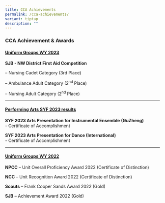 ```yaml
---
title: CCA Achievements
permalink: /cca-achievements/
variant: tiptap
description: ""
---
```

<h3><strong>CCA Achievement &amp; Awards</strong></h3>
<h4><strong><u>Uniform Groups WY 2023</u></strong></h4>
<p><strong>SJB - NW District First Aid Competition</strong> 
</p>
<p>– Nursing Cadet Category (3rd Place)</p>
<p>– Ambulance Adult Category (2<sup>nd</sup> Place)</p>
<p>– Nursing Adult Category (2<sup>nd</sup> Place)&nbsp;</p>
<hr>
<h4><strong><u>Performing Arts SYF 2023 results</u></strong></h4>
<p><strong>SYF 2023 Arts Presentation for Instrumental Ensemble</strong>  <strong>(GuZheng)</strong> 
<br>- Certificate of Accomplishment</p>
<p><strong>SYF 2023 Arts Presentation for Dance (International)</strong> 
<br>- Certificate of Accomplishment</p>
<hr>
<h4><strong><u>Uniform Groups WY 2022</u></strong></h4>
<p><strong>NPCC</strong> – Unit Overall Proficiency Award 2022 (Certificate
of Distinction)</p>
<p><strong>NCC</strong> – Unit Recognition Award 2022 (Certificate of Distinction)</p>
<p><strong>Scouts</strong> – Frank Cooper Sands Award 2022 (Gold)</p>
<p><strong>SJB</strong> – Achievement Award 2022 (Gold)</p>
<p>&nbsp;</p>
<p></p>